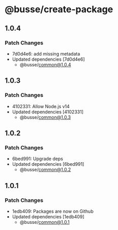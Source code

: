 # @busse/create-package

## 1.0.4

### Patch Changes

- 7d0d4e6: add missing metadata
- Updated dependencies [7d0d4e6]
  - @busse/common@1.0.4

## 1.0.3

### Patch Changes

- 4102331: Allow Node.js v14
- Updated dependencies [4102331]
  - @busse/common@1.0.3

## 1.0.2

### Patch Changes

- 6bed991: Upgrade deps
- Updated dependencies [6bed991]
  - @busse/common@1.0.2

## 1.0.1

### Patch Changes

- 1edb409: Packages are now on Github
- Updated dependencies [1edb409]
  - @busse/common@1.0.1
